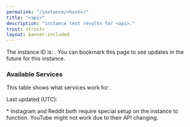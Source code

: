 ```yaml
---
permalink: "/instance/<hash>/"
title: "<api>"
description: "instance test results for <api>."
trust: <trust>
layout: banner-included
---
```

The instance ID is: <code><hash></code>. You can bookmark this page to see updates in the future for this instance.

<frontend-button>
<api-button>

### Available Services
This table shows what services work for <code><api></code>.

Last updated (UTC): <time>

<scores>

\* Instagram and Reddit both require special setup on the instance to function. YouTube might not work due to their API changing.